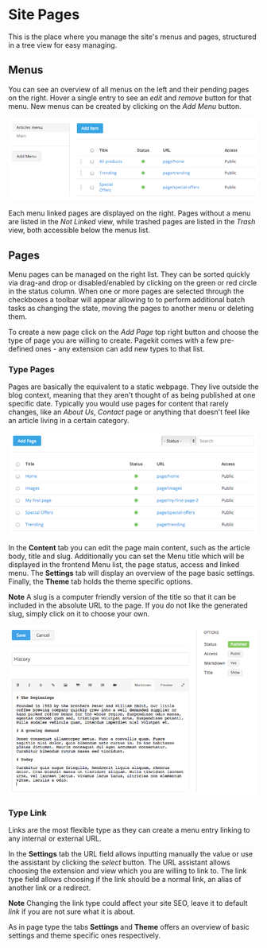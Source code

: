 # Site Pages

<p class="uk-article-lead">This is the place where you manage the site's menus and pages, structured in a tree view for easy managing.</p>

## Menus

You can see an overview of all menus on the left and their pending pages on the right. Hover a single entry to see an *edit* and *remove* button for that menu. New menus can be created by clicking on the *Add Menu* button.

![Menu overview](assets/menu-overview.png)

Each menu linked pages are displayed on the right. Pages without a menu are listed in the *Not Linked* view, while trashed pages are listed in the *Trash* view, both accessible below the menus list.

## Pages

Menu pages can be managed on the right list. They can be sorted quickly via drag-and drop or disabled/enabled by clicking on the green or red circle in the status column. When one or more pages are selected through the checkboxes a toolbar will appear allowing to to perform additional batch tasks as changing the state, moving the pages to another menu or deleting them.

To create a new page click on the *Add Page* top right button and choose the type of page you are willing to create. Pagekit comes with a few pre-defined ones - any extension can add new types to that list.

### Type Pages

Pages are basically the equivalent to a static webpage. They live outside the blog context, meaning that they aren't thought of as being published at one specific date. Typically you would use pages for content that rarely changes, like an *About Us*, *Contact* page or anything that doesn't feel like an article living in a certain category.

![Pages overview](assets/pages-overview.png)

In the **Content** tab you can edit the page main content, such as the article body, title and slug. Additionally you can set the Menu title which will be displayed in the frontend Menu list, the page status, access and linked menu. The **Settings** tab will display an overview of the page basic settings. Finally, the **Theme** tab holds the theme specific options.

**Note** A slug is a computer friendly version of the title so that it can be included in the absolute URL to the page. If you do not like the generated slug, simply click on it to choose your own.

![Edit a page](assets/pages-edit.png)

### Type Link

Links are the most flexible type as they can create a menu entry linking to any internal or external URL.

In the **Settings** tab the URL field allows inputting manually the value or use the assistant by clicking the *select* button. The URL assistant allows choosing the extension and view which you are willing to link to. The link type field allows choosing if the link should be a normal link, an alias of another link or a redirect.

**Note** Changing the link type could affect your site SEO, leave it to default *link* if you are not sure what it is about.

As in page type the tabs **Settings** and **Theme** offers an overview of basic settings and theme specific ones respectively.
